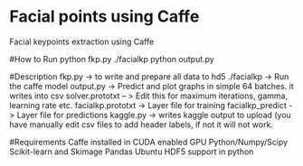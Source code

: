 # Facial points using Caffe
Facial keypoints extraction using Caffe

#How to Run
python fkp.py
 ./facialkp
 python output.py

#Description
fkp.py -> to write and prepare all data to hd5
./facialkp -> Run the caffe model
output.py -> Predict and plot graphs in simple 64 batches. it writes into csv
solver.prototxt – > Edit this for maximum iterations, gamma, learning rate etc.
facialkp.prototxt -> Layer file for training
facialkp_predict -> Layer file for predictions
kaggle.py -> writes kaggle output to upload (you have manually edit csv files to add header labels, if not it will not work.

#Requirements
Caffe installed in CUDA enabled GPU
Python/Numpy/Scipy
Scikit-learn and Skimage
Pandas
Ubuntu
HDF5 support in python


